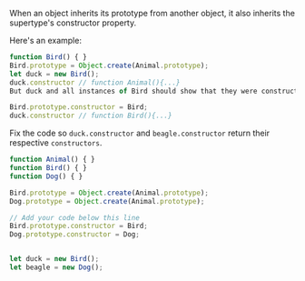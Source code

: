 When an object inherits its prototype from another object, it also inherits the supertype's constructor property.

Here's an example:
```js
function Bird() { }
Bird.prototype = Object.create(Animal.prototype);
let duck = new Bird();
duck.constructor // function Animal(){...}
But duck and all instances of Bird should show that they were constructed by Bird and not Animal. To do so, you can manually set Bird's constructor property to the Bird object:

Bird.prototype.constructor = Bird;
duck.constructor // function Bird(){...}
```
Fix the code so `duck.constructor` and `beagle.constructor` return their respective `constructors`.
```js
function Animal() { }
function Bird() { }
function Dog() { }

Bird.prototype = Object.create(Animal.prototype);
Dog.prototype = Object.create(Animal.prototype);

// Add your code below this line
Bird.prototype.constructor = Bird;
Dog.prototype.constructor = Dog;


let duck = new Bird();
let beagle = new Dog();
